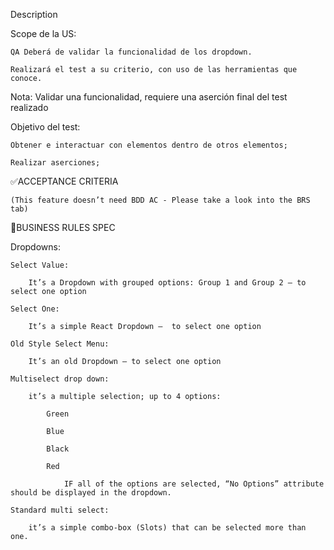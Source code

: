 Description

Scope de la US:

    QA Deberá de validar la funcionalidad de los dropdown.

    Realizará el test a su criterio, con uso de las herramientas que conoce.

Nota: Validar una funcionalidad, requiere una aserción final del test realizado

Objetivo del test:

    Obtener e interactuar con elementos dentro de otros elementos;

    Realizar aserciones;

✅ACCEPTANCE CRITERIA

    (This feature doesn’t need BDD AC - Please take a look into the BRS tab)

🚩BUSINESS RULES SPEC

Dropdowns:

    Select Value:

        It’s a Dropdown with grouped options: Group 1 and Group 2 – to select one option

    Select One:

        It’s a simple React Dropdown –  to select one option

    Old Style Select Menu:

        It’s an old Dropdown – to select one option

    Multiselect drop down:

        it’s a multiple selection; up to 4 options:

            Green

            Blue

            Black

            Red

                IF all of the options are selected, “No Options” attribute should be displayed in the dropdown.

    Standard multi select:

        it’s a simple combo-box (Slots) that can be selected more than one.
